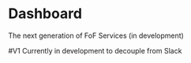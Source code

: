 # Dashboard
The next generation of FoF Services (in development)

#V1
 Currently in development to decouple from Slack
